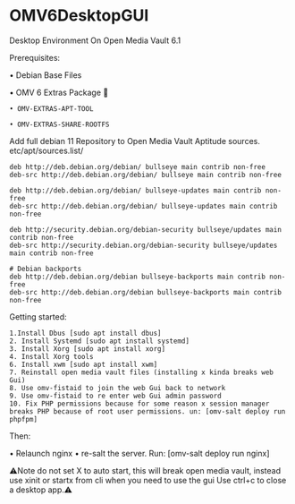 # OMV6DesktopGUI
Desktop Environment On Open Media Vault 6.1

Prerequisites:

• Debian Base Files

• OMV 6 Extras Package 🔽

    • OMV-EXTRAS-APT-TOOL

    • OMV-EXTRAS-SHARE-ROOTFS

Add full debian 11 Repository to Open Media Vault Aptitude sources.
etc/apt/sources.list/
    
    deb http://deb.debian.org/debian/ bullseye main contrib non-free
    deb-src http://deb.debian.org/debian/ bullseye main contrib non-free

    deb http://deb.debian.org/debian/ bullseye-updates main contrib non-free
    deb-src http://deb.debian.org/debian/ bullseye-updates main contrib non-free

    deb http://security.debian.org/debian-security bullseye/updates main contrib non-free
    deb-src http://security.debian.org/debian-security bullseye/updates main contrib non-free

    # Debian backports
    deb http://deb.debian.org/debian bullseye-backports main contrib non-free
    deb-src http://deb.debian.org/debian bullseye-backports main contrib non-free
Getting started:

    1.Install Dbus [sudo apt install dbus]
    2. Install Systemd [sudo apt install systemd]
    3. Install Xorg [sudo apt install xorg]
    4. Install Xorg tools
    6. Install xwm [sudo apt install xwm]
    7. Reinstall open media vault files (installing x kinda breaks web Gui)
    8. Use omv-fistaid to join the web Gui back to network
    9. Use omv-fistaid to re enter web Gui admin password
    10. Fix PHP permissions because for some reason x session manager breaks PHP because of root user permissions. un: [omv-salt deploy run phpfpm]

Then:

• Relaunch nginx
• re-salt the server. Run: [omv-salt deploy run nginx]

⚠️Note do not set X to auto start, this will break open media vault, instead use xinit or startx from cli when you need to use the gui
Use ctrl+c to close a desktop app.⚠️
